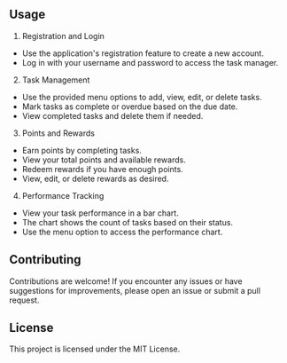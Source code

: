
## Usage

1. Registration and Login
- Use the application's registration feature to create a new account.
- Log in with your username and password to access the task manager.

2. Task Management
- Use the provided menu options to add, view, edit, or delete tasks.
- Mark tasks as complete or overdue based on the due date.
- View completed tasks and delete them if needed.

3. Points and Rewards
- Earn points by completing tasks.
- View your total points and available rewards.
- Redeem rewards if you have enough points.
- View, edit, or delete rewards as desired.

4. Performance Tracking
- View your task performance in a bar chart.
- The chart shows the count of tasks based on their status.
- Use the menu option to access the performance chart.

## Contributing

Contributions are welcome! If you encounter any issues or have suggestions for improvements, please open an issue or submit a pull request.

## License

This project is licensed under the MIT License. 
